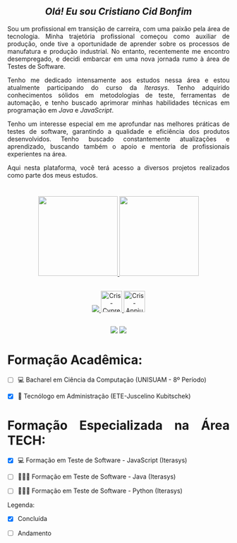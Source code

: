 <span align="center">


## *Olá! Eu sou Cristiano Cid Bonfim*

</span>

<span align="justify">
  
Sou um profissional em transição de carreira, com uma paixão pela área de tecnologia. Minha trajetória profissional começou como auxiliar de produção, onde tive a oportunidade de aprender sobre os processos de manufatura e produção industrial. No entanto, recentemente me encontro desempregado, e decidi embarcar em uma nova jornada rumo à área de Testes de Software.

Tenho me dedicado intensamente aos estudos nessa área e estou atualmente participando do curso da *Iterasys*. Tenho adquirido conhecimentos sólidos em metodologias de teste, ferramentas de automação, e tenho buscado aprimorar minhas habilidades técnicas em programação em *Java* e *JavaScript*.

Tenho um interesse especial em me aprofundar nas melhores práticas de testes de software, garantindo a qualidade e eficiência dos produtos desenvolvidos. Tenho buscado constantemente atualizações e aprendizado, buscando também o apoio e mentoria de profissionais experientes na área.

Aqui nesta plataforma, você terá acesso a diversos projetos realizados como parte dos meus estudos.
  
</span>

#


<span align="center">
  
<div align="center">
  <a href="https://github.com/cristianocid">
  <img height="180em" src="https://github-readme-stats.vercel.app/api?username=cristianocid&show_icons=true&theme=codeSTACKr"/>
  <img height="180em" src="https://github-readme-stats.vercel.app/api/top-langs/?username=cristianocid&layout=compact&langs_count=7&theme=codeSTACKr"/>
</div>
<div style="display: inline_block"><br>
<p align="center">
  <a href="https://skillicons.dev">
    <img src="https://skillicons.dev/icons?i=js,java,python,azure,git,gherkin,jest,maven,selenium,postman" />
    <img  alt="Cris-Cypress" height="48" width="48" src="https://photos.angel.co/startups/i/990472-43c41394544e7735e11b2221809f2497-medium_jpg.jpg?buster=1626384156">
    <img  alt="Cris-Appium" height="48" width="48" src="https://th.bing.com/th/id/OIP.irnDDI0VgqKjkrTVrMTe4QAAAA?pid=ImgDet&rs=1">
  </a>
</p>          
</div>
  
  ##
 
<div> 
  <a href="https://www.linkedin.com/in/cristiano-cid-bonfim/" target="_blank"><img src="https://img.shields.io/badge/-LinkedIn-%230077B5?style=for-the-badge&logo=linkedin&logoColor=white" target="_blank"></a> 
  <a href = "mailto:cristianobonfim@souunisuam.com.br"><img src="https://img.shields.io/badge/-Gmail-%23333?style=for-the-badge&logo=gmail&logoColor=white" target="_blank"></a> 
</div>
  </span>
  

  
<span align="justify">
 
# Formação Acadêmica:

- [ ] 💻  Bacharel em Ciência da Computação (UNISUAM - 8º Período)

- [x] 💼  Tecnólogo em Administração (ETE-Juscelino Kubitschek)



# Formação Especializada na Área TECH:

- [x] 💻  Formação em Teste de Software - JavaScript (Iterasys)
  
- [ ] 👩🏻‍💻  Formação em Teste de Software - Java (Iterasys)
  
- [ ] 👩🏻‍💻  Formação em Teste de Software - Python (Iterasys)

 
 
Legenda:
  
- [x] Concluída
  
- [ ] Andamento
  
</span>

